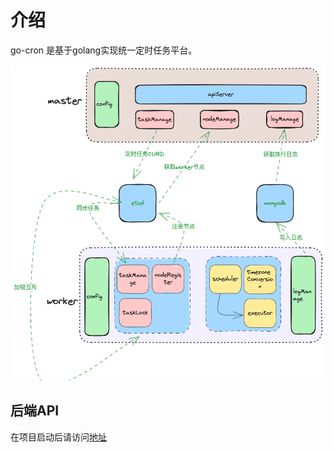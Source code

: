 # 介绍

go-cron 是基于golang实现统一定时任务平台。

![流程图](./img/流程图.png)

## 后端API
在项目启动后请访问[地址](http://127.0.0.1:8181/swagger/index.html)